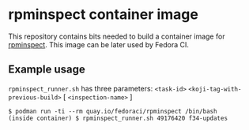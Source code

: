 # rpminspect container image

This repository contains bits needed to build a container image for [rpminspect](https://github.com/rpminspect/rpminspect). This image can be later used by Fedora CI.


## Example usage

`rpminspect_runner.sh` has three parameters: `<task-id>` `<koji-tag-with-previous-build>` [ `<inspection-name>` ]

```shell
$ podman run -ti --rm quay.io/fedoraci/rpminspect /bin/bash
(inside container) $ rpminspect_runner.sh 49176420 f34-updates
```
